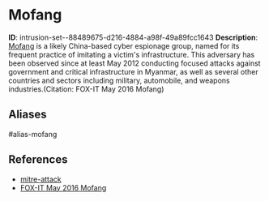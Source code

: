# Mofang

**ID**: intrusion-set--88489675-d216-4884-a98f-49a89fcc1643
**Description**: [Mofang](https://attack.mitre.org/groups/G0103) is a likely China-based cyber espionage group, named for its frequent practice of imitating a victim's infrastructure. This adversary has been observed since at least May 2012 conducting focused attacks against government and critical infrastructure in Myanmar, as well as several other countries and sectors including military, automobile, and weapons industries.(Citation: FOX-IT May 2016 Mofang)

## Aliases
#alias-mofang

## References
- [mitre-attack](https://attack.mitre.org/groups/G0103)
- [FOX-IT May 2016 Mofang](https://foxitsecurity.files.wordpress.com/2016/06/fox-it_mofang_threatreport_tlp-white.pdf)
